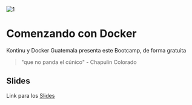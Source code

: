 ![1](https://img.evbuc.com/https%3A%2F%2Fcdn.evbuc.com%2Fimages%2F104517944%2F119344444887%2F1%2Foriginal.20200625-085813?w=1080&auto=format%2Ccompress&q=75&sharp=10&rect=0%2C60%2C1920%2C960&s=0cd87b24145f2b4c83d5ab9de70b0c7e)
# Comenzando con Docker

Kontinu y Docker Guatemala presenta este Bootcamp, de forma gratuita

> "que no panda el cúnico" - Chapulin Colorado

## Slides

Link para los [Slides](https://slides.com/marcoscano/deck-76e37f)